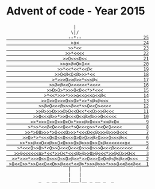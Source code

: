 # Advent of code - Year 2015

`                         |                           `  
`                        \|/                          `  
[`                       --*--                       25`](https://github.com/baptistecottier/advents-of-code/tree/main/2015/25)  
[`                        >o<                        24`](https://github.com/baptistecottier/advents-of-code/tree/main/2015/24)  
[`                       >>*<<                       23`](https://github.com/baptistecottier/advents-of-code/tree/main/2015/23)  
[`                      >>*<<<<                      22`](https://github.com/baptistecottier/advents-of-code/tree/main/2015/22)  
[`                     >>O<<<O<<                     21`](https://github.com/baptistecottier/advents-of-code/tree/main/2015/21)  
[`                    >>o>@<O>O<<                    20`](https://github.com/baptistecottier/advents-of-code/tree/main/2015/20)  
[`                   >>*<<*<<*<<@<                   19`](https://github.com/baptistecottier/advents-of-code/tree/main/2015/19)  
[`                  >>O<@<O<@>>>*<<                  18`](https://github.com/baptistecottier/advents-of-code/tree/main/2015/18)  
[`                 >*>>>O>>@>>*<<<@<                 17`](https://github.com/baptistecottier/advents-of-code/tree/main/2015/17)  
[`                >>@<@<<O<<<<<<*<<<<                16`](https://github.com/baptistecottier/advents-of-code/tree/main/2015/16)  
[`               >>O>O>*>>>O<O<<*>*<<<               15`](https://github.com/baptistecottier/advents-of-code/tree/main/2015/15)  
[`              >*<<*>>>*>>>o<<o<<o<<@<              14`](https://github.com/baptistecottier/advents-of-code/tree/main/2015/14)  
[`             >>O>>O>>>O<<O>*>>*<@<@<<<             13`](https://github.com/baptistecottier/advents-of-code/tree/main/2015/13)  
[`            >>@<O<<<@>>>@<<*>>O<<O><<<<            12`](https://github.com/baptistecottier/advents-of-code/tree/main/2015/12)  
[`           >>@>>>O>>>@>O<<O<<*<<O>>>@<<<           11`](https://github.com/baptistecottier/advents-of-code/tree/main/2015/11)  
[`          >>O<<<@>>*>>O<<<O<<@>@>>>O<<<<<          10`](https://github.com/baptistecottier/advents-of-code/tree/main/2015/10)  
[`         >>*>>>O>>O>>O>O>*>>>@>O<<<*<<@>O<          9`](https://github.com/baptistecottier/advents-of-code/tree/main/2015/09)  
[`        >*>>*<<@<O<<<O<<*>O<<<o>>*<<O<O<<<<         8`](https://github.com/baptistecottier/advents-of-code/tree/main/2015/08)  
[`       >>*>00>>>*>O<<<O>>>*<<<O<<@>>>@>>>O<<<       7`](https://github.com/baptistecottier/advents-of-code/tree/main/2015/07)  
[`      >>O>*>*<<<O<O<<O<<<O>O>O>>@>O>>>O<<<@<<       6`](https://github.com/baptistecottier/advents-of-code/tree/main/2015/06)  
[`     >>*>>@<<O<<@>>O<O>>>O>@>>>O>>O>@<<<<<<<o<      5`](https://github.com/baptistecottier/advents-of-code/tree/main/2015/05)  
[`    >*<<<O>>O>*<O>>O<<<O<<<O>>>O>>>O<<<@<<<<<<<     4`](https://github.com/baptistecottier/advents-of-code/tree/main/2015/04)  
[`   >>@<<<<<<o>*<<*>>O<*<<<@>@>>O>@<<<*>>@<O>>O<<    3`](https://github.com/baptistecottier/advents-of-code/tree/main/2015/03)  
[`  >>*>>>*>>>O<<O<<<O<<O>@>>*>>O>>>O>O>@<@<@>>O<<<   2`](https://github.com/baptistecottier/advents-of-code/tree/main/2015/02)  
[` >O<<O>>*>>O<<O<<O>>@<<<*<<@>*>>>@>>>*>>>O<<@<<@<<  1`](https://github.com/baptistecottier/advents-of-code/tree/main/2015/01)  
`                       |   |                         `  
`                       |   |                         `    
`            _  _ __ ___|___|__ _ __ _  _             `
